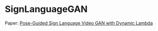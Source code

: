 # SignLanguageGAN

Paper: [Pose-Guided Sign Language Video GAN with Dynamic Lambda](https://arxiv.org/pdf/2105.02742.pdf)
